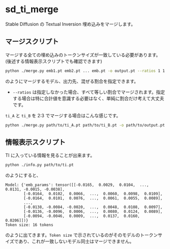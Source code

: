 # sd_ti_merge

Stable Diffusion の Textual Inversion 埋め込みをマージします。

## マージスクリプト

マージする全ての埋め込みのトークンサイズが一致している必要があります。(後述する情報表示スクリプトでも確認できます)

```bash
python ./merge.py emb1.pt emb2.pt ... emb.pt -o output.pt --ratios 1 1 ... 1
```

のようにマージするモデル、出力先、混ぜる割合を指定できます。 

- `--ratios` は指定しなかった場合、すべて等しい割合でマージされます。指定する場合は特に合計値を意識する必要はなく、単純に割合だけ考えて大丈夫です。

`ti_A` と `ti_B` を 2:3 でマージする場合はこんな感じです。

```bash
python ./merge.py path/to/ti_A.pt path/to/ti_B.pt -o path/to/output.pt --ratios 0.4 0.6
```

## 情報表示スクリプト

TI に入っている情報を見ることが出来ます。

```bash
python ./info.py path/to/ti.pt
```

のようにすると、

```
Model: {'emb_params': tensor([[-0.0165,  0.0029,  0.0104,  ...,  0.0131, -0.0015, -0.0038],
        [-0.0164,  0.0102,  0.0066,  ...,  0.0060,  0.0098,  0.0109],
        [-0.0164,  0.0101,  0.0076,  ...,  0.0061,  0.0055,  0.0089],
        ...,
        [-0.0138, -0.0084, -0.0020,  ...,  0.0048,  0.0108,  0.0097],
        [-0.0136, -0.0096,  0.0006,  ...,  0.0080,  0.0124,  0.0089],
        [-0.0094, -0.0046,  0.0009,  ...,  0.0137,  0.0160,  0.0206]])}
Token size: 16 tokens
```

のように出てきます。`Token size` で示されているのがそのモデルのトークンサイズであり、これが一致しないモデル同士はマージできません。
